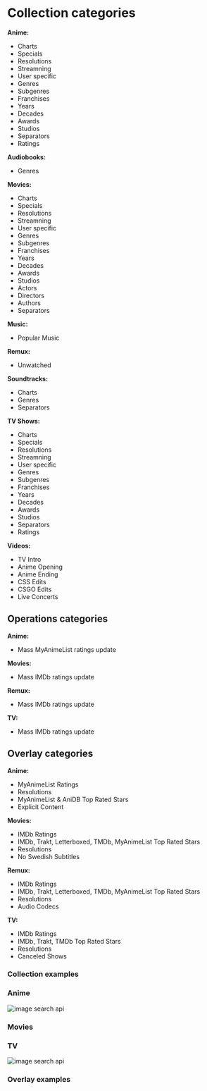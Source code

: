 # Collection categories

**Anime:**

- Charts
- Specials
- Resolutions
- Streamning
- User specific
- Genres
- Subgenres
- Franchises
- Years
- Decades
- Awards
- Studios
- Separators
- Ratings

**Audiobooks:**

- Genres

**Movies:**

- Charts
- Specials
- Resolutions
- Streamning
- User specific
- Genres
- Subgenres
- Franchises
- Years
- Decades
- Awards
- Studios
- Actors
- Directors
- Authors
- Separators

**Music:**

- Popular Music

**Remux:**

- Unwatched

**Soundtracks:**

- Charts
- Genres
- Separators

**TV Shows:**

- Charts
- Specials
- Resolutions
- Streamning
- User specific
- Genres
- Subgenres
- Franchises
- Years
- Decades
- Awards
- Studios
- Separators
- Ratings

**Videos:**

- TV Intro
- Anime Opening
- Anime Ending
- CSS Edits
- CSGO Edits
- Live Concerts

## Operations categories

**Anime:**

- Mass MyAnimeList ratings update

**Movies:**

- Mass IMDb ratings update

**Remux:**

- Mass IMDb ratings update

**TV:**

- Mass IMDb ratings update

## Overlay categories

**Anime:**

- MyAnimeList Ratings
- Resolutions
- MyAnimeList & AniDB Top Rated Stars
- Explicit Content

**Movies:**

- IMDb Ratings
- IMDb, Trakt, Letterboxed, TMDb, MyAnimeList Top Rated Stars
- Resolutions
- No Swedish Subtitles

**Remux:**

- IMDb Ratings
- IMDb, Trakt, Letterboxed, TMDb, MyAnimeList Top Rated Stars
- Resolutions
- Audio Codecs

**TV:**

- IMDb Ratings
- IMDb, Trakt, TMDb Top Rated Stars
- Resolutions
- Canceled Shows

### Collection examples

### Anime

![image search api](https://i.imgur.com/6TD0Deb.png)

### Movies

### TV

![image search api](https://i.imgur.com/x5TWUsi.jpg)

### Overlay examples
